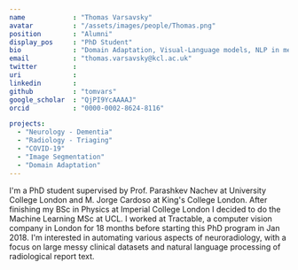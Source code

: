 ```yaml
---
name            : "Thomas Varsavsky"
avatar          : "/assets/images/people/Thomas.png"
position        : "Alumni"
display_pos     : "PhD Student"
bio             : "Domain Adaptation, Visual-Language models, NLP in medical imaging, Multi-modal MRI"
email           : "thomas.varsavsky@kcl.ac.uk"
twitter         :
uri             :
linkedin        :
github          : "tomvars"
google_scholar  : "QjPI9YcAAAAJ"
orcid           : "0000-0002-8624-8116"

projects:
  - "Neurology - Dementia"
  - "Radiology - Triaging"
  - "COVID-19"
  - "Image Segmentation"
  - "Domain Adaptation"
---
```


I'm a PhD student supervised by Prof. Parashkev Nachev at University College London and M. Jorge Cardoso at King's College London. After finishing my BSc in Physics at Imperial College London I decided to do the Machine Learning MSc at UCL. I worked at Tractable, a computer vision company in London for 18 months before starting this PhD program in Jan 2018. I'm interested in automating various aspects of neuroradiology, with a focus on large messy clinical datasets and natural language processing of radiological report text.
